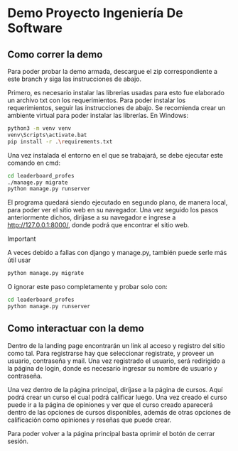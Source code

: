 # Demo Proyecto Ingeniería De Software

## Como correr la demo 

Para poder probar la demo armada, descargue el zip correspondiente a este branch y siga las instrucciones de abajo.

Primero, es necesario instalar las librerias usadas para esto fue elaborado un archivo txt con los requerimientos. Para poder instalar los requerimientos, seguir las instrucciones de abajo. Se  recomienda crear un ambiente virtual para poder instalar las librerías. En Windows:
```sh
python3 -m venv venv
venv\Scripts\activate.bat
pip install -r .\requirements.txt
```

Una vez instalada el entorno en el que se trabajará, se debe ejecutar este comando en cmd:
```sh
cd leaderboard_profes
./manage.py migrate
python manage.py runserver      
```

El programa quedará siendo ejecutado en segundo plano, de manera local, para poder ver el sitio web en su navegador. Una vez seguido los pasos anteriormente dichos, dirijase a su navegador e ingrese a http://127.0.0.1:8000/, donde podrá que encontrar el sitio web.

> [!IMPORTANT]
>A veces debido a fallas con django y manage.py, también puede serle más útil usar 
>```sh
>python manage.py migrate
>```
>O ignorar este paso completamente y probar solo con:
>```sh
>cd leaderboard_profes
>python manage.py runserver      
>```
## Como interactuar con la demo

Dentro de la landing page encontrarán un link al acceso y registro del sitio como tal. Para registrarse hay que seleccionar registrate, y proveer un usuario, contraseña y mail. Una vez registrado el usuario, será redirigido a la página de login, donde es necesario ingresar su nombre de usuario y contraseña.

Una vez dentro de la página principal, diríjase a la página de cursos. Aquí podrá crear un curso el cual podrá calificar luego. Una vez creado el curso puede ir a la página de opiniones y ver que el curso creado aparecerá dentro de las opciones de cursos disponibles, además de otras opciones de calificación como opiniones y reseñas que puede crear. 

Para poder volver a la página principal basta oprimir el botón de cerrar sesión.